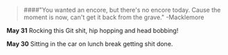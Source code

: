 > ####"You wanted an encore, but there's no encore today. Cause the moment is now, can't get it back from the grave." 
> -Macklemore

**May 31** Rocking this Git shit, hip hopping and head bobbing!

**May 30** Sitting in the car on lunch break getting shit done.